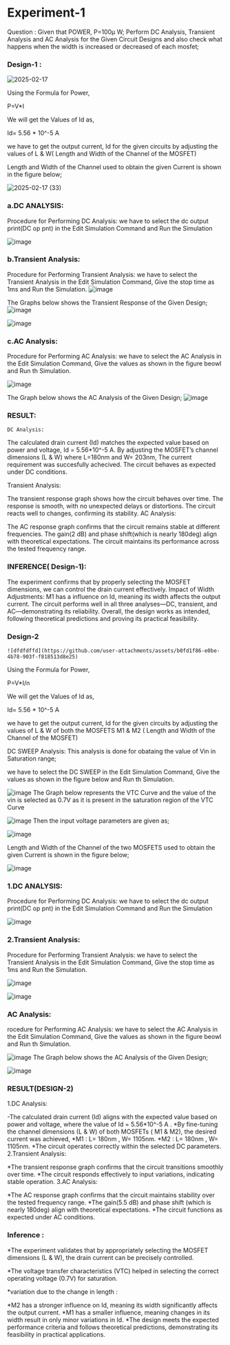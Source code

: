 # Experiment-1
Question : Given that POWER, P=100µ W; Perform DC Analysis, Transient Analysis and AC Analysis for the Given Circuit Designs and also check what happens when the width is increased or decreased of each mosfet;

### Design-1 :
![2025-02-17](https://github.com/user-attachments/assets/1062e9cb-6fe1-4b00-a64b-b09c138f482a)

Using the Formula for Power,

P=V*I

We will get the Values of Id as,

Id= 5.56 * 10^-5 A

we have to get the output current, Id for the given circuits by adjusting the values of L & W( Length and Width of the Channel of the MOSFET)

Length and Width of the Channel used to obtain the given Current is shown in the figure below;

![2025-02-17 (33)](https://github.com/user-attachments/assets/6eb2321b-7fef-4b5a-92f7-22cb30ef3053)

### a.DC ANALYSIS:

Procedure for Performing DC Analysis: we have to select the dc output print(DC op pnt) in the Edit Simulation Command and Run the Simulation

![image](https://github.com/user-attachments/assets/afd73325-e8d8-41d8-a6fa-ff0b2a68138e)

### b.Transient Analysis:

Procedure for Performing Transient Analysis: we have to select the Transient Analysis in the Edit Simulation Command, Give the stop time as 1ms and Run the Simulation.
![image](https://github.com/user-attachments/assets/01fda656-b7d0-4493-b590-5cb6576cce25)

The Graphs below shows the Transient Response of the Given Design;
![image](https://github.com/user-attachments/assets/af87addd-67fd-46ac-8cb8-7b0d3f6f11bf)

![image](https://github.com/user-attachments/assets/b63247cf-918a-4a12-894f-4426086d69cd)

### c.AC Analysis:

Procedure for Performing AC Analysis: we have to select the AC Analysis in the Edit Simulation Command, Give the values as shown in the figure beowl and Run th Simulation.

![image](https://github.com/user-attachments/assets/f0c19ec4-6f55-4b26-b217-4af529be38ad)

The Graph below shows the AC Analysis of the Given Design;
![image](https://github.com/user-attachments/assets/f7bfef49-216e-4451-92a2-5383d7919f1b)

### RESULT:
    DC Analysis:
    
The calculated drain current (Id) matches the expected value based on power and voltage, Id = 5.56*10^-5 A.
By adjusting the MOSFET’s channel dimensions (L & W) where L=180nm and W= 203nm, The current requirement was succesfully achecived.
The circuit behaves as expected under DC conditions.

Transient Analysis:
    
The transient response graph shows how the circuit behaves over time.
The response is smooth, with no unexpected delays or distortions.
The circuit reacts well to changes, confirming its stability.
AC Analysis:
    
The AC response graph confirms that the circuit remains stable at different frequencies.
The gain(2 dB) and phase shift(which is nearly 180deg) align with theoretical expectations.
The circuit maintains its performance across the tested frequency range.
    
### INFERENCE( Design-1):
The experiment confirms that by properly selecting the MOSFET dimensions, we can control the drain current effectively.
Impact of Width Adjustments:
M1 has a influence on Id, meaning its width affects the output current.
The circuit performs well in all three analyses—DC, transient, and AC—demonstrating its reliability.
Overall, the design works as intended, following theoretical predictions and proving its practical feasibility.


### Design-2
    ![dfdfdffd](https://github.com/user-attachments/assets/b0fd1f86-e0be-4b78-903f-f818513d8e25)

Using the Formula for Power,

P=V*I/n

We will get the Values of Id as,

Id= 5.56 * 10^-5 A

we have to get the output current, Id for the given circuits by adjusting the values of L & W of both the MOSFETS M1 & M2 ( Length and Width of the Channel of the MOSFET)

DC SWEEP Analysis: This analysis is done for obataing the value of Vin in Saturation range;

we have to select the DC SWEEP in the Edit Simulation Command, Give the values as shown in the figure below and Run th Simulation.

![image](https://github.com/user-attachments/assets/46cbde8b-856f-4a53-88a5-c39371bafa2b)
The Graph below represents the VTC Curve and the value of the vin is selected as 0.7V as it is present in the saturation region of the VTC Curve

![image](https://github.com/user-attachments/assets/d7b0d2d4-8338-4f25-8cf4-d9a485a607dc)
Then the input voltage parameters are given as;

![image](https://github.com/user-attachments/assets/188c0d4a-6673-4891-9083-d4552affe1d6)

Length and Width of the Channel of the two MOSFETS used to obtain the given Current is shown in the figure below;


![image](https://github.com/user-attachments/assets/ece194ad-678b-43c3-9367-f9d4de4c3d54)
### 1.DC ANALYSIS:

Procedure for Performing DC Analysis: we have to select the dc output print(DC op pnt) in the Edit Simulation Command and Run the Simulation

![image](https://github.com/user-attachments/assets/9a7a72df-a810-4311-8380-8d66222cc665)

### 2.Transient Analysis:

Procedure for Performing Transient Analysis: we have to select the Transient Analysis in the Edit Simulation Command, Give the stop time as 1ms and Run the Simulation.


![image](https://github.com/user-attachments/assets/a0fc8048-7c85-4f46-b5b4-17042c7aa375)


![image](https://github.com/user-attachments/assets/56c308c2-c76a-4e05-83d9-2bc0150fe9ea)

### AC Analysis:

rocedure for Performing AC Analysis: we have to select the AC Analysis in the Edit Simulation Command, Give the values as shown in the figure beowl and Run th Simulation.

![image](https://github.com/user-attachments/assets/fb6f10a3-c79b-4df9-8913-24d4b19de35e)
The Graph below shows the AC Analysis of the Given Design;

![image](https://github.com/user-attachments/assets/d114f938-1344-48ae-b8ab-09e1be585b39)

### RESULT(DESIGN-2)
1.DC Analysis:

-The calculated drain current (Id) aligns with the expected value based on power and voltage, where the value of Id = 5.56*10^-5 A .
*By fine-tuning the channel dimensions (L & W) of both MOSFETs ( M1 & M2), the desired current was achieved,
*M1 : L= 180nm , W= 1105nm.
*M2 : L= 180nm , W= 1105nm.
*The circuit operates correctly within the selected DC parameters.
 2.Transient Analysis:

 *The transient response graph confirms that the circuit transitions smoothly over time.
*The circuit responds effectively to input variations, indicating stable operation.
3.AC Analysis:

*The AC response graph confirms that the circuit maintains stability over the tested frequency range.
*The gain(5.5 dB) and phase shift (which is nearly 180deg) align with theoretical expectations.
*The circuit functions as expected under AC conditions.

### Inference :
 *The experiment validates that by appropriately selecting the MOSFET dimensions (L & W), the drain current can be precisely controlled.

*The voltage transfer characteristics (VTC) helped in selecting the correct operating voltage (0.7V) for saturation.

*variation due to the change in length :

*M2 has a stronger influence on Id, meaning its width significantly affects the output current.
*M1 has a smaller influence, meaning changes in its width result in only minor variations in Id.
*The design meets the expected performance criteria and follows theoretical predictions, demonstrating its feasibility in practical applications.




